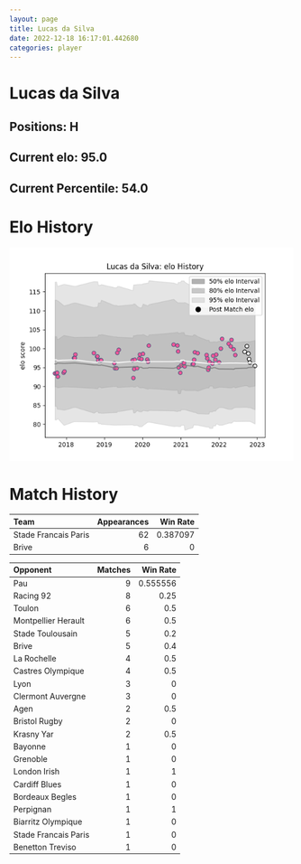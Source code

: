 ```yaml
---  
layout: page  
title: Lucas da Silva  
date: 2022-12-18 16:17:01.442680  
categories: player  
---
```

# Lucas da Silva

## Positions: H

## Current elo: 95.0

## Current Percentile: 54.0

# Elo History


![elo history](history_LucasdaSilva.png)
# Match History


| Team                 |   Appearances |   Win Rate |
|:---------------------|--------------:|-----------:|
| Stade Francais Paris |            62 |   0.387097 |
| Brive                |             6 |   0        |

| Opponent             |   Matches |   Win Rate |
|:---------------------|----------:|-----------:|
| Pau                  |         9 |   0.555556 |
| Racing 92            |         8 |   0.25     |
| Toulon               |         6 |   0.5      |
| Montpellier Herault  |         6 |   0.5      |
| Stade Toulousain     |         5 |   0.2      |
| Brive                |         5 |   0.4      |
| La Rochelle          |         4 |   0.5      |
| Castres Olympique    |         4 |   0.5      |
| Lyon                 |         3 |   0        |
| Clermont Auvergne    |         3 |   0        |
| Agen                 |         2 |   0.5      |
| Bristol Rugby        |         2 |   0        |
| Krasny Yar           |         2 |   0.5      |
| Bayonne              |         1 |   0        |
| Grenoble             |         1 |   0        |
| London Irish         |         1 |   1        |
| Cardiff Blues        |         1 |   0        |
| Bordeaux Begles      |         1 |   0        |
| Perpignan            |         1 |   1        |
| Biarritz Olympique   |         1 |   0        |
| Stade Francais Paris |         1 |   0        |
| Benetton Treviso     |         1 |   0        |